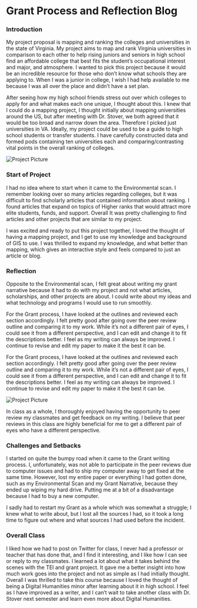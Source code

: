 # Grant Process and Reflection Blog

  ### Introduction 

My project proposal is mapping and ranking the colleges and universities in the state of Virginia. My project aims to map and rank Virginia universities in comparison to each other to help rising juniors and seniors in high school find an affordable college that best fits the student’s occupational interest and major, and atmosphere. I wanted to pick this project because it would be an incredible resource for those who don’t know what schools they are applying to. When I was a junior in college, I wish I had help available to me because I was all over the place and didn’t have a set plan. 


After seeing how my high school friends stress out over which colleges to apply for and what makes each one unique, I thought about this. I knew that I could do a mapping project, I thought initially about mapping universities around the US, but after meeting with Dr. Stover, we both agreed that it would be too broad and narrow down the area. Therefore I picked just universities in VA. Ideally, my project could be used to be a guide to high school students or transfer students. I have carefully constructed data and formed pods containing ten universities each and comparing/contrasting vital points in the overall ranking of colleges. 


![Project Picture](https://2024Pekala.github.io/Alexander-Pekala/images/GrantData.png)


### Start of Project

I had no idea where to start when it came to the Environmental scan. I remember looking over so many articles regarding colleges, but it was difficult to find scholarly articles that contained information about ranking. I found articles that expand on topics of Higher ranks that would attract more elite students, funds, and support. Overall It was pretty challenging to find articles and other projects that are similar to my project.

I was excited and ready to put this project together, I loved the thought of having a mapping project, and I get to use my knowledge and background of GIS to use. I was thrilled to expand my knowledge, and what better than mapping, which gives an interactive style and feels compared to just an article or blog. 

### Reflection

Opposite to the Environmental scan, I felt great about writing my grant narrative because it had to do with my project and not what articles, scholarships, and other projects are about. I could write about my ideas and what technology and programs I would use to run smoothly.

For the Grant process, I have looked at the outlines and reviewed each section accordingly. I felt pretty good after going over the peer review outline and comparing it to my work. While it’s not a different pair of eyes, I could see it from a different perspective, and I can edit and change it to fit the descriptions better. I feel as my writing can always be improved. I continue to revise and edit my paper to make it the best it can be.


For the Grant process, I have looked at the outlines and reviewed each section accordingly. I felt pretty good after going over the peer review outline and comparing it to my work. While it’s not a different pair of eyes, I could see it from a different perspective, and I can edit and change it to fit the descriptions better. I feel as my writing can always be improved. I continue to revise and edit my paper to make it the best it can be.

![Project Picture](https://2024Pekala.github.io/Alexander-Pekala/images/PeerReviewTweet.png)

In class as a whole, I thoroughly enjoyed having the opportunity to peer review my classmates and get feedback on my writing. I believe that peer reviews in this class are highly beneficial for me to get a different pair of eyes who have a different perspective.


### Challenges and Setbacks

I started on quite the bumpy road when it came to the Grant writing process. I, unfortunately, was not able to participate in the peer reviews due to computer issues and had to ship my computer away to get fixed at the same time. However,  lost my entire paper or everything I had gotten done, such as my Environmental Scan and my Grant Narrative, because they ended up wiping my hard drive. Putting me at a bit of a disadvantage because I had to buy a new computer.



I sadly had to restart my Grant as a whole which was somewhat a struggle; I knew what to write about, but I lost all the sources I had, so it took a long time to figure out where and what sources I had used before the incident. 


### Overall Class


I liked how we had to post on Twitter for class, I never had a professor or teacher that has done that, and I find it interesting, and I like how I can see or reply to my classmates. I learned a lot about what it takes behind the scenes with the TEI and grant project. It gave me a better insight into how much work goes into the project and not as simple as I had initially thought. 
Overall I was thrilled to take this course because I loved the thought of being a Digital Humanities minor after learning about it in high school. I feel as I have improved as a writer, and I can’t wait to take another class with Dr. Stover next semester and learn even more about Digital Humanities. 




